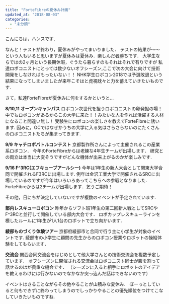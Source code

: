 ```yaml
---
title: "ForteFibreの夏休み計画"
updated_at: "2018-08-03"
categories: 
  - "未分類"
---
```


こんにちは，ハンスです．

なんと！テストが終わり，夏休みがやってまいりました． テストの結果が〜〜という人もいると思いますが夏休みは夏休み．楽しんだ者勝ちです． 大学生ならではの2ヶ月という長期休暇，ぐうたら暮らすのもそれはそれで有りですが 私達ロボコニストにとっては数少ないオフシーズン,ここで次の大会に向けて技術開発をしなければもったいない！！ NHK学生ロボコン2018では予選敗退という結果になってしまいましたが来年こそはと虎視眈々と力を蓄えていきたいものです.

さて，私達ForteFibreが夏休みに何をするかというと...

**8/10,11 オープンキャンパス** ロボコン次世代を担うロボコニストの卵発掘の場！ 中でもロボコンがあるからこの大学に来た！！みたいな人を作れば活躍する人材になること間違い無し！ 受験生にロボコンの楽しさを教えてForteFibreに誘います. 因みに，OCではなぜかうちの大学に入る気はさらさらないのにたくさんのロボコニストたちが集まってきます.

**9/9 キャチロボバトルコンテスト** 京都製作所さんによって主催されるこの産業系ロボコン． 今年のForteFibreからは老練な4年生チームが出場します． 研究との両立は本当に大変そうですがどんな機体が出来上がるのかが楽しみです.

**9/16 F^3RC(エフキューブアールシー)** 今年は1年生の新人大会として関東大学合同で開催されるF3RCに出場します. 例年は金沢工業大学で開催されるSRCに出場しているのですが今年はいろいろあってこちらへの参戦となりました. ForteFibreからは2チームが出場します．乞うご期待！

その他，日にちが決定していないですが複数のイベントが予定されています.

**部内レスキューロボコン** 昨年からソフト班1年生の第二回新人戦としてSRCやF^3RCと並行して開催している部内大会です． ロボカップレスキューラインを模したルールに1年生が1人1台のロボットで立ち向かいます.

**綾部ものづくり体験ツアー** 京都府綾部市と合同で行う主に小学生が対象のイベントです. 綾部市の小学生に顧問の先生からのロボコン授業やロボットの操縦体験をしてもらいます．

**交流会** 関西合同交流会をはじめとして他大学さんとの技術交流会を複数予定しています． オフシーズンに開催される交流会はロボコニスト同士が腹を割って話せるのはが貴重な機会です． （シーズンに入ると相手にロボットのアイデアを教えるわけには行かないのでなかなか突っ込んだ話はできないのです）

イベントはさることながらその他やることが山積みな夏休み． ぼーっとしていると何もできずに終わってしまうのでしっかりやることの優先順位をつけてこなしていきたいものですね.
